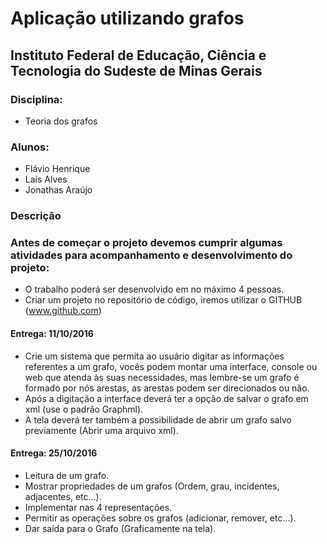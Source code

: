 # Aplicação utilizando grafos
## Instituto Federal de Educação, Ciência e Tecnologia do Sudeste de Minas Gerais

### Disciplina:

*   Teoria dos grafos

### Alunos:

*	Flávio Henrique
* Laís Alves
* Jonathas Araújo



### Descrição

### Antes de começar o projeto devemos cumprir algumas atividades para acompanhamento e desenvolvimento do projeto:

* O trabalho poderá ser desenvolvido em no máximo 4 pessoas.
* Criar um projeto no repositório de código, iremos utilizar o GITHUB (www.github.com)

#### Entrega: 11/10/2016
* Crie um sistema que permita ao usuário digitar as informações referentes a um grafo, vocês podem montar uma interface, console ou web que atenda às suas necessidades, mas lembre-se um grafo é formado por nós arestas, as arestas podem ser direcionados ou não.
* Após a digitação a interface deverá ter a opção de salvar o grafo em xml (use o padrão Graphml).
* A tela deverá ter também a possibilidade de abrir um grafo salvo previamente (Abrir uma arquivo xml).

#### Entrega: 25/10/2016
* Leitura de um grafo.
* Mostrar propriedades de um grafos (Ordem, grau, incidentes, adjacentes, etc...).
* Implementar nas 4 representações.
* Permitir as operações sobre os grafos (adicionar, remover, etc...).
* Dar saída para o Grafo (Graficamente na tela).




